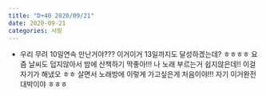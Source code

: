 ```yaml
---
title: "D+40 2020/09/21"
date: 2020-09-21
categories: 사랑
---
```

- 우리 무려 10일연속 만난거야??? 이거이거 13일까지도 달성하겠는데? ㅎㅎㅎㅎ 요즘 날씨도 덥지않아서 밤에 산책하기 딱좋아!!! 나 노래 부르는거 쉽지않은데!! 이걸 자기가 해냈오 ㅎㅎ 살면서 노래방에 이렇게 가고싶은게 처음이야!!! 자기 이거완전 대박이야 ㅎㅎㅎ
